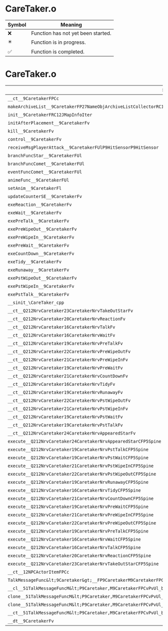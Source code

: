 # CareTaker.o
| Symbol | Meaning 
| ------------- | ------------- 
| :x: | Function has not yet been started. 
| :eight_pointed_black_star: | Function is in progress. 
| :white_check_mark: | Function is completed. 


# CareTaker.o
| Symbol | Decompiled? |
| ------------- | ------------- |
| `__ct__9CaretakerFPCc` | :x: |
| `makeArchiveList__9CaretakerFP27NameObjArchiveListCollectorRC12JMapInfoIter` | :x: |
| `init__9CaretakerFRC12JMapInfoIter` | :x: |
| `initAfterPlacement__9CaretakerFv` | :x: |
| `kill__9CaretakerFv` | :x: |
| `control__9CaretakerFv` | :x: |
| `receiveMsgPlayerAttack__9CaretakerFUlP9HitSensorP9HitSensor` | :x: |
| `branchFuncStar__9CaretakerFUl` | :x: |
| `branchFuncComet__9CaretakerFUl` | :x: |
| `eventFuncComet__9CaretakerFUl` | :x: |
| `animeFunc__9CaretakerFUl` | :x: |
| `setAnim__9CaretakerFl` | :x: |
| `updateCounterSE__9CaretakerFv` | :x: |
| `exeReaction__9CaretakerFv` | :x: |
| `exeWait__9CaretakerFv` | :x: |
| `exePreTalk__9CaretakerFv` | :x: |
| `exePreWipeOut__9CaretakerFv` | :x: |
| `exePreWipeIn__9CaretakerFv` | :x: |
| `exePreWait__9CaretakerFv` | :x: |
| `exeCountDown__9CaretakerFv` | :x: |
| `exeTidy__9CaretakerFv` | :x: |
| `exeRunaway__9CaretakerFv` | :x: |
| `exePstWipeOut__9CaretakerFv` | :x: |
| `exePstWipeIn__9CaretakerFv` | :x: |
| `exePstTalk__9CaretakerFv` | :x: |
| `__sinit_\CareTaker_cpp` | :x: |
| `__ct__Q212NrvCaretaker23CaretakerNrvTakeOutStarFv` | :x: |
| `__ct__Q212NrvCaretaker20CaretakerNrvReactionFv` | :x: |
| `__ct__Q212NrvCaretaker16CaretakerNrvTalkFv` | :x: |
| `__ct__Q212NrvCaretaker16CaretakerNrvWaitFv` | :x: |
| `__ct__Q212NrvCaretaker19CaretakerNrvPreTalkFv` | :x: |
| `__ct__Q212NrvCaretaker22CaretakerNrvPreWipeOutFv` | :x: |
| `__ct__Q212NrvCaretaker21CaretakerNrvPreWipeInFv` | :x: |
| `__ct__Q212NrvCaretaker19CaretakerNrvPreWaitFv` | :x: |
| `__ct__Q212NrvCaretaker21CaretakerNrvCountDownFv` | :x: |
| `__ct__Q212NrvCaretaker16CaretakerNrvTidyFv` | :x: |
| `__ct__Q212NrvCaretaker19CaretakerNrvRunawayFv` | :x: |
| `__ct__Q212NrvCaretaker22CaretakerNrvPstWipeOutFv` | :x: |
| `__ct__Q212NrvCaretaker21CaretakerNrvPstWipeInFv` | :x: |
| `__ct__Q212NrvCaretaker19CaretakerNrvPstWaitFv` | :x: |
| `__ct__Q212NrvCaretaker19CaretakerNrvPstTalkFv` | :x: |
| `__ct__Q212NrvCaretaker24CaretakerNrvAppearedStarFv` | :x: |
| `execute__Q212NrvCaretaker24CaretakerNrvAppearedStarCFP5Spine` | :x: |
| `execute__Q212NrvCaretaker19CaretakerNrvPstTalkCFP5Spine` | :x: |
| `execute__Q212NrvCaretaker19CaretakerNrvPstWaitCFP5Spine` | :x: |
| `execute__Q212NrvCaretaker21CaretakerNrvPstWipeInCFP5Spine` | :x: |
| `execute__Q212NrvCaretaker22CaretakerNrvPstWipeOutCFP5Spine` | :x: |
| `execute__Q212NrvCaretaker19CaretakerNrvRunawayCFP5Spine` | :x: |
| `execute__Q212NrvCaretaker16CaretakerNrvTidyCFP5Spine` | :x: |
| `execute__Q212NrvCaretaker21CaretakerNrvCountDownCFP5Spine` | :x: |
| `execute__Q212NrvCaretaker19CaretakerNrvPreWaitCFP5Spine` | :x: |
| `execute__Q212NrvCaretaker21CaretakerNrvPreWipeInCFP5Spine` | :x: |
| `execute__Q212NrvCaretaker22CaretakerNrvPreWipeOutCFP5Spine` | :x: |
| `execute__Q212NrvCaretaker19CaretakerNrvPreTalkCFP5Spine` | :x: |
| `execute__Q212NrvCaretaker16CaretakerNrvWaitCFP5Spine` | :x: |
| `execute__Q212NrvCaretaker16CaretakerNrvTalkCFP5Spine` | :x: |
| `execute__Q212NrvCaretaker20CaretakerNrvReactionCFP5Spine` | :x: |
| `execute__Q212NrvCaretaker23CaretakerNrvTakeOutStarCFP5Spine` | :x: |
| `__ct__12NPCActorItemFPCc` | :x: |
| `TalkMessageFunc&lt;9Caretaker&gt;__FP9CaretakerM9CaretakerFPCvPvUl_b_51TalkMessageFuncM&lt;P9Caretaker,M9CaretakerFPCvPvUl_b&gt;` | :x: |
| `__cl__51TalkMessageFuncM&lt;P9Caretaker,M9CaretakerFPCvPvUl_b&gt;CFUl` | :x: |
| `clone__51TalkMessageFuncM&lt;P9Caretaker,M9CaretakerFPCvPvUl_b&gt;CFv` | :x: |
| `clone__51TalkMessageFuncM&lt;P9Caretaker,M9CaretakerFPCvPvUl_b&gt;CFP7JKRHeap` | :x: |
| `__ct__51TalkMessageFuncM&lt;P9Caretaker,M9CaretakerFPCvPvUl_b&gt;FRC51TalkMessageFuncM&lt;P9Caretaker,M9CaretakerFPCvPvUl_b&gt;` | :x: |
| `__dt__9CaretakerFv` | :x: |
